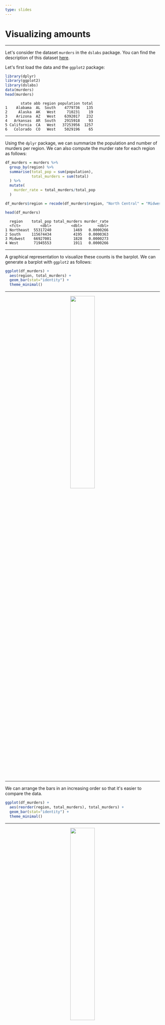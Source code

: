 ```yaml
---
type: slides
---
```


# Visualizing amounts

---


Let's consider the dataset `murders` in the `dslabs` package. You can find the description of this dataset [here](https://www.rdocumentation.org/packages/dslabs/versions/0.7.3/topics/murders). 



Let's first load the data and the `ggplot2` package: 


```R
library(dplyr)
library(ggplot2)
library(dslabs)
data(murders)
head(murders)
```

```out
       state abb region population total
1    Alabama  AL  South    4779736   135
2     Alaska  AK   West     710231    19
3    Arizona  AZ   West    6392017   232
4   Arkansas  AR  South    2915918    93
5 California  CA   West   37253956  1257
6   Colorado  CO   West    5029196    65
```

---


Using the `dplyr` package, we can summarize the population and number of murders per region. We can also compute the murder rate for each region as follows:

```R
df_murders = murders %>%
  group_by(region) %>%
  summarise(total_pop = sum(population),
            total_murders = sum(total)
  ) %>%
  mutate(
    murder_rate = total_murders/total_pop
  ) 

df_murders$region = recode(df_murders$region, "North Central" = "Midwest")

head(df_murders)
``` 

```out
  region    total_pop total_murders murder_rate
  <fct>         <dbl>         <dbl>       <dbl>
1 Northeast  55317240          1469   0.0000266
2 South     115674434          4195   0.0000363
3 Midwest    66927001          1828   0.0000273
4 West       71945553          1911   0.0000266

```

---

A graphical representation to visualize these counts is the barplot. We can generate a barplot with `ggplot2` as follows:

```R
ggplot(df_murders) +
  aes(region, total_murders) +
  geom_bar(stat="identity") +
  theme_minimal()
```


---


<div style="text-align:center"><img src="bar1.png" alt=" " width="40%"></div>



---

We can arrange the bars in an increasing order so that it's easier to compare the data.

```R
ggplot(df_murders) +
  aes(reorder(region, total_murders), total_murders) +
  geom_bar(stat="identity") +
  theme_minimal()
```

---


<div style="text-align:center"><img src="bar3.png" alt=" " width="40%"></div>

---

We can also consider the inverse ordering.

```R
ggplot(df_murders) +
  aes(reorder(region, -total_murders), total_murders) +
  geom_bar(stat="identity") +
  theme_minimal() 
```


---


<div style="text-align:center"><img src="bar10.png" alt=" " width="40%"></div>


---


Moreover, we can flip the coordinate system and remove the horizontal grid lines in light grey. We can also add the number of counts on each bar.

```R

ggplot(df_murders) +
  aes(x = reorder(region, total_murders), y= total_murders) +
  geom_bar(stat = "identity", width = .7, fill = "grey34") +
  coord_flip()+
  theme_minimal() +
  xlab("") +
  ylab("")+
  geom_text(stat='identity', aes(label=total_murders), hjust=1.4, col ="white", size = 5)+
  theme(
    panel.grid.major.y = element_blank(),
    panel.grid.minor.y = element_blank(),
    axis.text = element_text(size = 13),
    axis.text.y = element_text( color="black", 
                               size=14)
  ) + ggtitle("Total murders per US region")


```

---

<div style="text-align:center"><img src="bar4.png" alt=" " width="40%"></div>

---

Now we can add some colors to each bar to make the graph look nicer. 

```R

mygraph = ggplot(df_murders) +
  aes(x = reorder(region, total_murders), y = total_murders, fill = region) +
  geom_bar(stat = "identity", width = .7) +
  coord_flip()+
  theme_minimal() +
  xlab("") +
  ylab("")+
  geom_text(stat='identity', aes(label=total_murders), hjust=1.4, col ="white", size = 5)+
  theme(
    panel.grid.major.y = element_blank(),
    panel.grid.minor.y = element_blank(),
    axis.text = element_text(size = 13),
    axis.text.y = element_text( color="black", 
                                size=14)
  ) + ggtitle("Total murders per US region")
mygraph

```

---

<div style="text-align:center"><img src="bar11.png" alt=" " width="40%"></div>

---

We can also make the graph more informative, for example, by adding a map of the USA to better identify the locations of the regions. Moreover, we can match the colors of each bar to the same color used in the map of the USA so that the counts and the locations of regions are visually connected. 

```R
library(magick)
library(grid)
png = image_read("https://www.vividmaps.com/wp-content/uploads/2018/10/US-regions.jpg")
img = rasterGrob(png, interpolate = TRUE)
mygraph = mygraph + annotation_custom(img, ymin = 2000, ymax = 4500, xmin = 0.5, xmax = 2.5)
mygraph = mygraph + scale_fill_manual(values = c("South" = "#d4a770", 
                                                 "West" = "#e8cb5b", 
                                                 "Midwest" = "#aebc5b",
                                                 "Northeast" = "#b49ebd"))
mygraph
```


---


<div style="text-align:center"><img src="bar12.png" alt=" " width="40%"></div>




---

We will now consider the dataset `world` in the `poliscidata` package. You can find a description of the dataset [here](https://rdrr.io/cran/poliscidata/man/world.html).

Let's represent the public debt as a percentage of GDP (CIA) (`debt`) for all countries in Africa and North America (USA/Canada). We will remove observations whose debt is not specified.

We can use the functions of `dplyr` discussed in Chapter 4 to subset the data.

```R
library(poliscidata)
df_sub = world %>% 
  filter(regionun %in% c("Africa", "USA/Canada")) %>% 
  select(country, debt) %>%
  na.omit()
```

```R
ggplot(df_sub) +
  aes(x = country, weight = debt) +
  geom_bar() +
  coord_flip() +
  theme_minimal() + 
  theme(axis.text.y = element_text(size = 10)) 
```

---

<div style="text-align:center"><img src="bar5.png" alt=" " width="40%"></div>

---

Same as the previous analysis, we suggest to order observations by their counts.

```R
ggplot(df_sub) +
  aes(x = reorder(country, debt), weight = debt) +
  geom_bar() +
  coord_flip() +
  theme_minimal() + 
  theme(axis.text.y = element_text(size = 10)) +
  xlab("Country") +
  ylab("Public debt as a percentage of GDP")
```
---


<div style="text-align:center"><img src="bar6.png" alt=" " width="40%"></div>


---
We can alternatively consider a lolipop chart to simplify the graph. 

```R
ggplot(df_sub) +
  aes(x = reorder(country, debt), y = debt) +
  geom_segment( aes(x=reorder(country, debt), xend=country, y=0, yend=debt)) +
  geom_point( color="black", size=3) +
  coord_flip() +
  theme_minimal() + 
  theme(axis.text.y = element_text(size = 10)) +
  xlab("Country") +
  ylab("Public debt as a percentage of GDP") +
    theme(
    panel.grid.major.y = element_blank(),
    panel.grid.minor.y = element_blank()
    ) +
  theme(axis.title.y = element_text(margin = margin(t = 0, r = 30, b = 0, l = 0), size = 15),
        axis.title.x = element_text(margin = margin(t = 40, r = 0, b = 0, l = 0), size = 15)
        )

```

---

<div style="text-align:center"><img src="bar22.png" alt=" " width="40%"></div>
